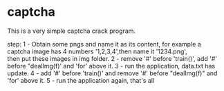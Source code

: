 # captcha
This is a very simple captcha crack program.


step:
1 - Obtain some pngs and name it as its content, for example a captcha image has 4 numbers '1,2,3,4',then name it '1234.png',  
    then put these images in img folder.
2 - remove '#' before 'train()', add '#' before "dealImg(f)' and 'for' above it.
3 - run the application, data.txt has update.
4 - add '#' before 'train()' and remove '#' before "dealImg(f)" and 'for' above it.
5 - run the application again, that's all
